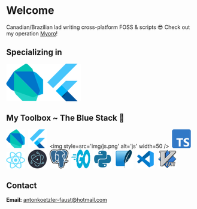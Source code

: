 # Welcome

Canadian/Brazilian lad writing cross-platform FOSS & scripts 😎 Check out my operation [Myoro](https://github.com/Myoro)!

## Specializing in

<img src='img/dart.svg' alt='dart' width=100 /><img src='img/flutter.svg' alt='flutter' width=100 />

## My Toolbox ~ The Blue Stack 🌊

<img src='img/dart.svg' alt='dart' width=50 />&nbsp;&nbsp;<img src='img/flutter.svg' alt='flutter' width=50 />&nbsp;&nbsp;<img style=src='img/js.png' alt='js' width=50 />&nbsp;&nbsp;<img src='img/typescript.svg' alt='ts' width=50 />&nbsp;&nbsp;<img src='img/react.svg' alt='react' width=50 />&nbsp;&nbsp;<img src='img/electron.svg' alt='electron' width=50 />&nbsp;&nbsp;<img src='img/sql.svg' alt='sql' width=50 />&nbsp;&nbsp;<img src='img/go.svg' alt='go' width=50 height=50 />&nbsp;&nbsp;<img src='img/python.svg' alt='python' width=50 />&nbsp;&nbsp;<img src='img/sqlite.svg' alt='sqlite' width=50 />&nbsp;&nbsp;<img src='img/vscode.svg' alt='vscode' width=50 />&nbsp;&nbsp;<img src='img/vim.png' alt='vim' width=50 />

## Contact

**Email:** <antonkoetzler-faust@hotmail.com>

